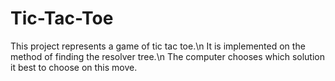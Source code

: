 # Tic-Tac-Toe
This project represents a game of tic tac toe.\n
It is implemented on the method of finding the resolver tree.\n
The computer chooses which solution it best to choose on this move.
